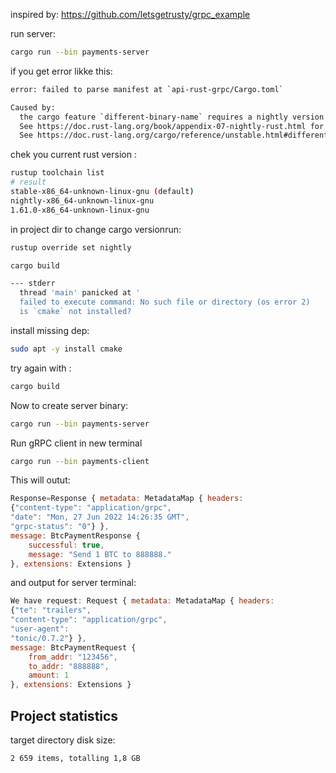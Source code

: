 inspired by: https://github.com/letsgetrusty/grpc_example

run server:
```sh
cargo run --bin payments-server
```

if you get error likke this:
```sh
error: failed to parse manifest at `api-rust-grpc/Cargo.toml`

Caused by:
  the cargo feature `different-binary-name` requires a nightly version of Cargo, but this is the `stable` channel
  See https://doc.rust-lang.org/book/appendix-07-nightly-rust.html for more information about Rust release channels.
  See https://doc.rust-lang.org/cargo/reference/unstable.html#different-binary-name for more information about using this feature.
```

chek you current rust version :
```sh
rustup toolchain list
# result
stable-x86_64-unknown-linux-gnu (default)
nightly-x86_64-unknown-linux-gnu
1.61.0-x86_64-unknown-linux-gnu
```

in project dir to change cargo versionrun:
```sh
rustup override set nightly
```

```sh
cargo build
```

```sh
--- stderr
  thread 'main' panicked at '
  failed to execute command: No such file or directory (os error 2)
  is `cmake` not installed?
```

install missing dep:
```sh
sudo apt -y install cmake
```

try again with :
```sh
cargo build
```

Now to create server binary:
```sh
cargo run --bin payments-server
```

Run gRPC client in new terminal 
```sh
cargo run --bin payments-client
```

This will outut:
```js
Response=Response { metadata: MetadataMap { headers: 
{"content-type": "application/grpc", 
"date": "Mon, 27 Jun 2022 14:26:35 GMT", 
"grpc-status": "0"} },
message: BtcPaymentResponse { 
    successful: true, 
    message: "Send 1 BTC to 888888." 
}, extensions: Extensions }
```

and output for server terminal:
```js
We have request: Request { metadata: MetadataMap { headers: 
{"te": "trailers",
"content-type": "application/grpc", 
"user-agent": 
"tonic/0.7.2"} }, 
message: BtcPaymentRequest { 
    from_addr: "123456", 
    to_addr: "888888", 
    amount: 1 
}, extensions: Extensions }
```


## Project statistics
target directory disk size:
```
2 659 items, totalling 1,8 GB
```